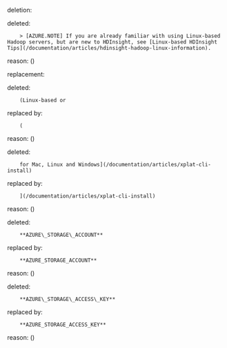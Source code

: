 deletion:

deleted:

		> [AZURE.NOTE] If you are already familiar with using Linux-based Hadoop servers, but are new to HDInsight, see [Linux-based HDInsight Tips](/documentation/articles/hdinsight-hadoop-linux-information).

reason: ()

replacement:

deleted:

		(Linux-based or

replaced by:

		(

reason: ()

deleted:

		for Mac, Linux and Windows](/documentation/articles/xplat-cli-install)

replaced by:

		](/documentation/articles/xplat-cli-install)

reason: ()

deleted:

		**AZURE\_STORAGE\_ACCOUNT**

replaced by:

		**AZURE_STORAGE_ACCOUNT**

reason: ()

deleted:

		**AZURE\_STORAGE\_ACCESS\_KEY**

replaced by:

		**AZURE_STORAGE_ACCESS_KEY**

reason: ()

